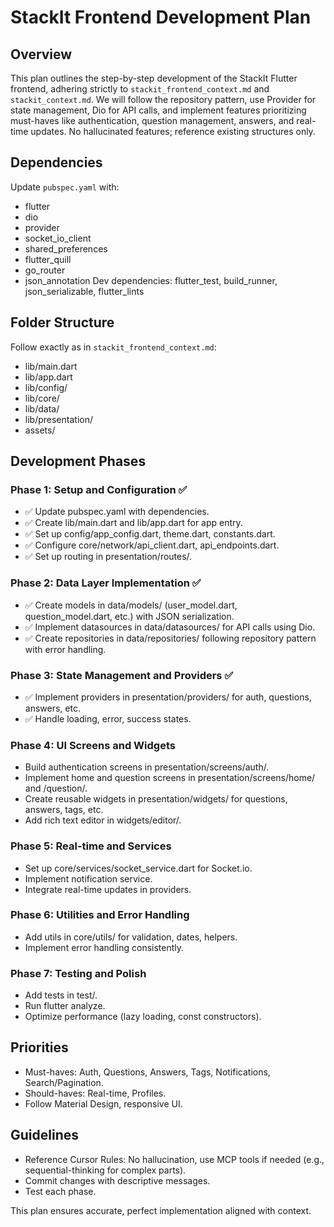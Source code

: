 # StackIt Frontend Development Plan

## Overview
This plan outlines the step-by-step development of the StackIt Flutter frontend, adhering strictly to `stackit_frontend_context.md` and `stackit_context.md`. We will follow the repository pattern, use Provider for state management, Dio for API calls, and implement features prioritizing must-haves like authentication, question management, answers, and real-time updates. No hallucinated features; reference existing structures only.

## Dependencies
Update `pubspec.yaml` with:
- flutter
- dio
- provider
- socket_io_client
- shared_preferences
- flutter_quill
- go_router
- json_annotation
Dev dependencies: flutter_test, build_runner, json_serializable, flutter_lints

## Folder Structure
Follow exactly as in `stackit_frontend_context.md`:
- lib/main.dart
- lib/app.dart
- lib/config/
- lib/core/
- lib/data/
- lib/presentation/
- assets/

## Development Phases

### Phase 1: Setup and Configuration ✅
- ✅ Update pubspec.yaml with dependencies.
- ✅ Create lib/main.dart and lib/app.dart for app entry.
- ✅ Set up config/app_config.dart, theme.dart, constants.dart.
- ✅ Configure core/network/api_client.dart, api_endpoints.dart.
- ✅ Set up routing in presentation/routes/.

### Phase 2: Data Layer Implementation ✅
- ✅ Create models in data/models/ (user_model.dart, question_model.dart, etc.) with JSON serialization.
- ✅ Implement datasources in data/datasources/ for API calls using Dio.
- ✅ Create repositories in data/repositories/ following repository pattern with error handling.

### Phase 3: State Management and Providers ✅
- ✅ Implement providers in presentation/providers/ for auth, questions, answers, etc.
- ✅ Handle loading, error, success states.

### Phase 4: UI Screens and Widgets
- Build authentication screens in presentation/screens/auth/.
- Implement home and question screens in presentation/screens/home/ and /question/.
- Create reusable widgets in presentation/widgets/ for questions, answers, tags, etc.
- Add rich text editor in widgets/editor/.

### Phase 5: Real-time and Services
- Set up core/services/socket_service.dart for Socket.io.
- Implement notification service.
- Integrate real-time updates in providers.

### Phase 6: Utilities and Error Handling
- Add utils in core/utils/ for validation, dates, helpers.
- Implement error handling consistently.

### Phase 7: Testing and Polish
- Add tests in test/.
- Run flutter analyze.
- Optimize performance (lazy loading, const constructors).

## Priorities
- Must-haves: Auth, Questions, Answers, Tags, Notifications, Search/Pagination.
- Should-haves: Real-time, Profiles.
- Follow Material Design, responsive UI.

## Guidelines
- Reference Cursor Rules: No hallucination, use MCP tools if needed (e.g., sequential-thinking for complex parts).
- Commit changes with descriptive messages.
- Test each phase.

This plan ensures accurate, perfect implementation aligned with context. 